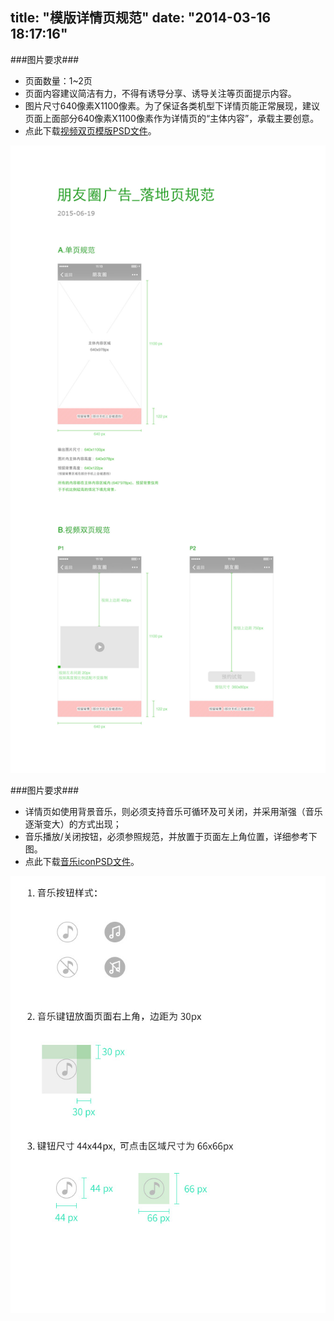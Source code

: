 title: "模版详情页规范"
date: "2014-03-16 18:17:16"
---

###图片要求###

 * 页面数量：1~2页
 * 页面内容建议简洁有力，不得有诱导分享、诱导关注等页面提示内容。
 * 图片尺寸640像素X1100像素。为了保证各类机型下详情页能正常展现，建议页面上面部分640像素X1100像素作为详情页的“主体内容”，承载主要创意。
 * 点此下载[视频双页模版PSD文件](files/template-image-psd.zip)。

![](images/template.jpg)

###图片要求###

 * 详情页如使用背景音乐，则必须支持音乐可循环及可关闭，并采用渐强（音乐逐渐变大）的方式出现；
 * 音乐播放/关闭按钮，必须参照规范，并放置于页面左上角位置，详细参考下图。
 * 点此下载[音乐iconPSD文件](files/template-music-icon-psd.zip)。

![](images/template-music-icon.jpg)